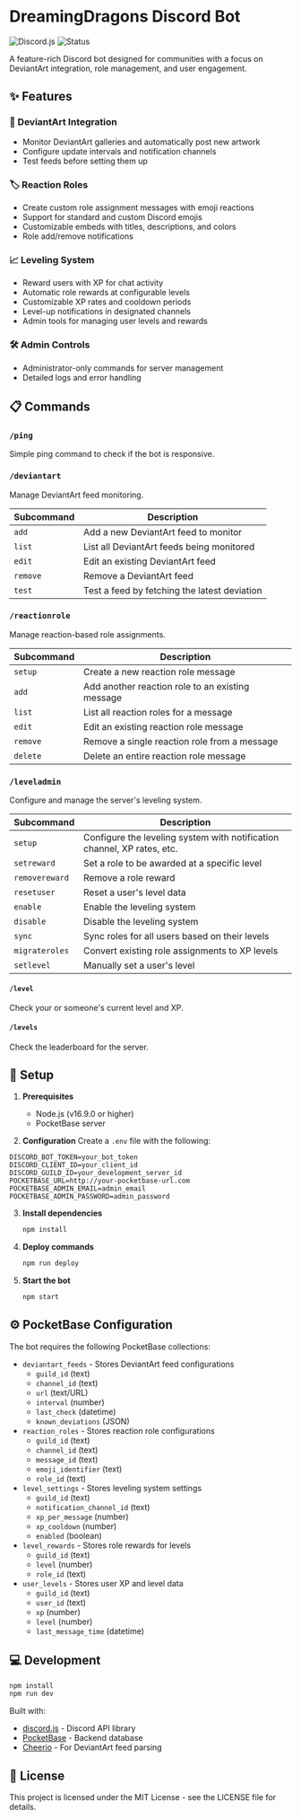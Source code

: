# DreamingDragons Discord Bot

![Discord.js](https://img.shields.io/badge/discord.js-v14.18.0-blue.svg)
![Status](https://img.shields.io/badge/status-active-success.svg)

A feature-rich Discord bot designed for communities with a focus on DeviantArt integration, role management, and user engagement.

## ✨ Features

### 🎨 DeviantArt Integration
- Monitor DeviantArt galleries and automatically post new artwork
- Configure update intervals and notification channels
- Test feeds before setting them up

### 🏷️ Reaction Roles
- Create custom role assignment messages with emoji reactions
- Support for standard and custom Discord emojis
- Customizable embeds with titles, descriptions, and colors
- Role add/remove notifications

### 📈 Leveling System
- Reward users with XP for chat activity
- Automatic role rewards at configurable levels
- Customizable XP rates and cooldown periods
- Level-up notifications in designated channels
- Admin tools for managing user levels and rewards

### 🛠️ Admin Controls
- Administrator-only commands for server management
- Detailed logs and error handling

## 📋 Commands

### `/ping`
Simple ping command to check if the bot is responsive.

### `/deviantart`
Manage DeviantArt feed monitoring.

| Subcommand | Description |
|------------|-------------|
| `add` | Add a new DeviantArt feed to monitor |
| `list` | List all DeviantArt feeds being monitored |
| `edit` | Edit an existing DeviantArt feed |
| `remove` | Remove a DeviantArt feed |
| `test` | Test a feed by fetching the latest deviation |

### `/reactionrole`
Manage reaction-based role assignments.

| Subcommand | Description |
|------------|-------------|
| `setup` | Create a new reaction role message |
| `add` | Add another reaction role to an existing message |
| `list` | List all reaction roles for a message |
| `edit` | Edit an existing reaction role message |
| `remove` | Remove a single reaction role from a message |
| `delete` | Delete an entire reaction role message |

### `/leveladmin`
Configure and manage the server's leveling system.

| Subcommand | Description |
|------------|-------------|
| `setup` | Configure the leveling system with notification channel, XP rates, etc. |
| `setreward` | Set a role to be awarded at a specific level |
| `removereward` | Remove a role reward |
| `resetuser` | Reset a user's level data |
| `enable` | Enable the leveling system |
| `disable` | Disable the leveling system |
| `sync` | Sync roles for all users based on their levels |
| `migrateroles` | Convert existing role assignments to XP levels |
| `setlevel` | Manually set a user's level |

#### `/level`
Check your or someone's current level and XP.

#### `/levels`
Check the leaderboard for the server.

## 🚀 Setup

1. **Prerequisites**
   - Node.js (v16.9.0 or higher)
   - PocketBase server

2. **Configuration**
   Create a `.env` file with the following:
   
```
DISCORD_BOT_TOKEN=your_bot_token
DISCORD_CLIENT_ID=your_client_id
DISCORD_GUILD_ID=your_development_server_id
POCKETBASE_URL=http://your-pocketbase-url.com
POCKETBASE_ADMIN_EMAIL=admin_email
POCKETBASE_ADMIN_PASSWORD=admin_password
```

3. **Install dependencies**
   ```bash
   npm install
   ```

4. **Deploy commands**
   ```bash
   npm run deploy
   ```

5. **Start the bot**
   ```bash
   npm start
   ```

## ⚙️ PocketBase Configuration

The bot requires the following PocketBase collections:
- `deviantart_feeds` - Stores DeviantArt feed configurations
    - `guild_id` (text)
    - `channel_id` (text)
    - `url` (text/URL)
    - `interval` (number)
    - `last_check` (datetime)
    - `known_deviations` (JSON)
- `reaction_roles` - Stores reaction role configurations
    - `guild_id` (text)
    - `channel_id` (text)
    - `message_id` (text)
    - `emoji_identifier` (text)
    - `role_id` (text)
- `level_settings` - Stores leveling system settings
    - `guild_id` (text)
    - `notification_channel_id` (text)
    - `xp_per_message` (number)
    - `xp_cooldown` (number)
    - `enabled` (boolean)
- `level_rewards` - Stores role rewards for levels
    - `guild_id` (text)
    - `level` (number)
    - `role_id` (text)
- `user_levels` - Stores user XP and level data
    - `guild_id` (text)
    - `user_id` (text)
    - `xp` (number)
    - `level` (number)
    - `last_message_time` (datetime)

## 💻 Development
   ```bash
   npm install
   npm run dev
   ```

Built with:
- [discord.js](https://discord.js.org/) - Discord API library
- [PocketBase](https://pocketbase.io/) - Backend database
- [Cheerio](https://cheerio.js.org/) - For DeviantArt feed parsing

## 📄 License

This project is licensed under the MIT License - see the LICENSE file for details.